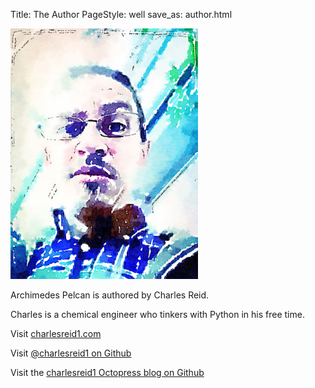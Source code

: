 Title: The Author
PageStyle: well
save_as: author.html

<img width="300px" src="images/author.jpg" alt="Photo of the Author" />

Archimedes Pelcan is authored by Charles Reid.

Charles is a chemical engineer who tinkers with Python in his free time.

Visit [charlesreid1.com](http://charlesreid1.com)

Visit [@charlesreid1 on Github](http://github.com/charlesreid1)

Visit the [charlesreid1 Octopress blog on Github](http://charlesreid1.github.io/)


